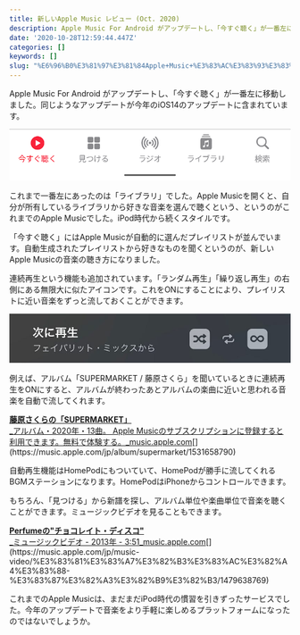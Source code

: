 ```yaml
---
title: 新しいApple Music レビュー (Oct. 2020)
description: Apple Music For Android がアップデートし、「今すぐ聴く」が一番左に移動しました。同じようなアップデートが今年のiOS14のアップデートに含まれています。
date: '2020-10-28T12:59:44.447Z'
categories: []
keywords: []
slug: "%E6%96%B0%E3%81%97%E3%81%84Apple+Music+%E3%83%AC%E3%83%93%E3%83%A5%E3%83%BC+%28Oct%2E+2020%29"
---
```

Apple Music For Android がアップデートし、「今すぐ聴く」が一番左に移動しました。同じようなアップデートが今年のiOS14のアップデートに含まれています。

![](1__GCuW164__7ZKK0RjPU3gHpQ.png)

これまで一番左にあったのは「ライブラリ」でした。Apple Musicを開くと、自分が所有しているライブラリから好きな音楽を選んで聴くという、というのがこれまでのApple Musicでした。iPod時代から続くスタイルです。

「今すぐ聴く」にはApple Musicが自動的に選んだプレイリストが並んでいます。自動生成されたプレイリストから好きなものを聞くというのが、新しいApple Musicの音楽の聴き方になりました。

連続再生という機能も追加されています。「ランダム再生」「繰り返し再生」の右側にある無限大に似たアイコンです。これをONにすることにより、プレイリストに近い音楽をずっと流しておくことができます。

![](1__dNsXDlMOBWw__abKqXbUapQ.jpeg)

例えば、アルバム「SUPERMARKET / 藤原さくら」を聞いているときに連続再生をONにすると、アルバムが終わったあとアルバムの楽曲に近いと思われる音楽を自動で流してくれます。

[**藤原さくらの「SUPERMARKET」**  
_アルバム・2020年・13曲。 Apple Musicのサブスクリプションに登録すると利用できます。無料で体験する。_music.apple.com](https://music.apple.com/jp/album/supermarket/1531658790 "https://music.apple.com/jp/album/supermarket/1531658790")[](https://music.apple.com/jp/album/supermarket/1531658790)

自動再生機能はHomePodにもついていて、HomePodが勝手に流してくれるBGMステーションになります。HomePodはiPhoneからコントロールできます。

もちろん、「見つける」から新譜を探し、アルバム単位や楽曲単位で音楽を聴くことができます。ミュージックビデオを見ることもできます。

[**Perfumeの"チョコレイト・ディスコ"**  
_ミュージックビデオ - 2013年 - 3:51_music.apple.com](https://music.apple.com/jp/music-video/%E3%83%81%E3%83%A7%E3%82%B3%E3%83%AC%E3%82%A4%E3%83%88-%E3%83%87%E3%82%A3%E3%82%B9%E3%82%B3/1479638769 "https://music.apple.com/jp/music-video/%E3%83%81%E3%83%A7%E3%82%B3%E3%83%AC%E3%82%A4%E3%83%88-%E3%83%87%E3%82%A3%E3%82%B9%E3%82%B3/1479638769")[](https://music.apple.com/jp/music-video/%E3%83%81%E3%83%A7%E3%82%B3%E3%83%AC%E3%82%A4%E3%83%88-%E3%83%87%E3%82%A3%E3%82%B9%E3%82%B3/1479638769)

これまでのApple Musicは、まだまだiPod時代の慣習を引きずったサービスでした。今年のアップデートで音楽をより手軽に楽しめるプラットフォームになったのではないでしょうか。
